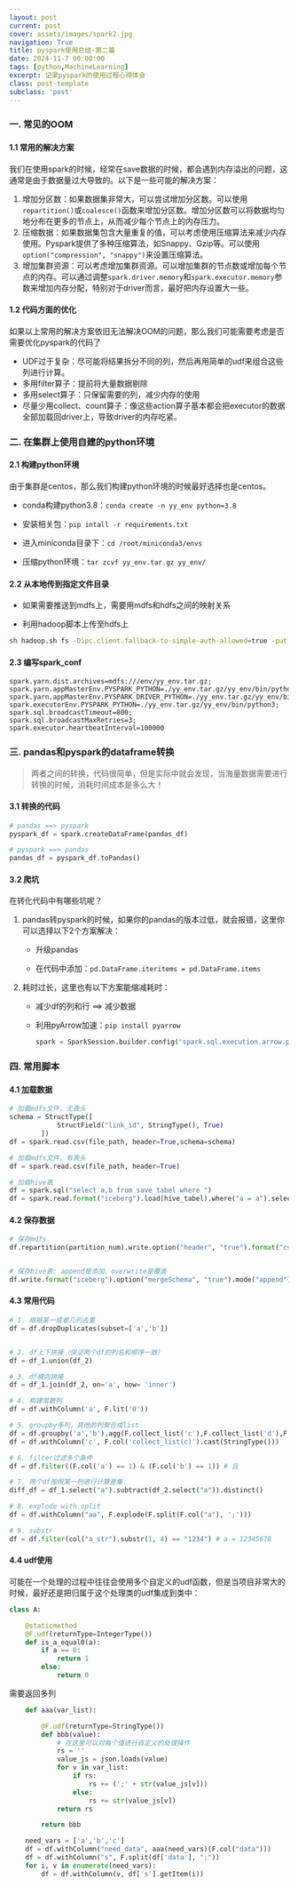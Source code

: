 ```yaml
---
layout: post
current: post
cover: assets/images/spark2.jpg
navigation: True
title: pyspark使用总结-第二篇
date: 2024-11-7 00:00:00
tags: [python,MachineLearning]
excerpt: 记录pyspark的使用过程心得体会
class: post-template
subclass: 'post'
---
```



### 一. 常见的OOM

#### 1.1 常用的解决方案

我们在使用spark的时候，经常在save数据的时候，都会遇到内存溢出的问题，这通常是由于数据量过大导致的。以下是一些可能的解决方案：

1. 增加分区数：如果数据集非常大，可以尝试增加分区数。可以使用`repartition()`或`coalesce()`函数来增加分区数。增加分区数可以将数据均匀地分布在更多的节点上，从而减少每个节点上的内存压力。
2. 压缩数据：如果数据集包含大量重复的值，可以考虑使用压缩算法来减少内存使用。Pyspark提供了多种压缩算法，如Snappy、Gzip等。可以使用`option("compression", "snappy")`来设置压缩算法。
3. 增加集群资源：可以考虑增加集群资源。可以增加集群的节点数或增加每个节点的内存。可以通过调整`spark.driver.memory`和`spark.executor.memory`参数来增加内存分配，特别对于driver而言，最好把内存设置大一些。

#### 1.2 代码方面的优化

如果以上常用的解决方案依旧无法解决OOM的问题，那么我们可能需要考虑是否需要优化pyspark的代码了

* UDF过于复杂：尽可能将结果拆分不同的列，然后再用简单的udf来组合这些列进行计算。
* 多用filter算子：提前将大量数据剔除
* 多用select算子：只保留需要的列，减少内存的使用
* 尽量少用collect、count算子：像这些action算子基本都会把executor的数据全部加载回driver上，导致driver的内存吃紧。

### 二. 在集群上使用自建的python环境

#### 2.1 构建python环境

由于集群是centos，那么我们构建python环境的时候最好选择也是centos。

- conda构建python3.8：`conda create -n yy_env python=3.8`

- 安装相关包：`pip intall -r requirements.txt`

- 进入miniconda目录下：`cd /root/miniconda3/envs`

- 压缩python环境：`tar zcvf yy_env.tar.gz yy_env/`

#### 2.2 从本地传到指定文件目录

* 如果需要推送到mdfs上，需要用mdfs和hdfs之间的映射关系

* 利用hadoop脚本上传至hdfs上

```bash
sh hadoop.sh fs -Dipc.client.fallback-to-simple-auth-allowed=true -put file:///yy_env.tar.gz hdfs://env/
```

#### 2.3 编写spark_conf

```bashag-0-1ibvlmakrag-1-1ibvlmakr
spark.yarn.dist.archives=mdfs:///env/yy_env.tar.gz;
spark.yarn.appMasterEnv.PYSPARK_PYTHON=./yy_env.tar.gz/yy_env/bin/python3;
spark.yarn.appMasterEnv.PYSPARK_DRIVER_PYTHON=./yy_env.tar.gz/yy_env/bin/python3;
spark.executorEnv.PYSPARK_PYTHON=./yy_env.tar.gz/yy_env/bin/python3;
spark.sql.broadcastTimeout=800;
spark.sql.broadcastMaxRetries=3;
spark.executor.heartbeatInterval=100000
```

### 三. pandas和pyspark的dataframe转换

> 两者之间的转换，代码很简单，但是实际中就会发现，当海量数据需要进行转换的时候，消耗时间成本是多么大！

#### 3.1 转换的代码

```python
# pandas ==> pyspark
pyspark_df = spark.createDataFrame(pandas_df)

# pyspark ==> pandas
pandas_df = pyspark_df.toPandas() 
```

#### 3.2 爬坑

在转化代码中有哪些坑呢？

1. pandas转pyspark的时候，如果你的pandas的版本过低，就会报错，这里你可以选择以下2个方案解决：
   
   * 升级pandas
   
   * 在代码中添加：`pd.DataFrame.iteritems = pd.DataFrame.items`

2. 耗时过长，这里也有以下方案能缩减耗时：
   
   * 减少df的列和行 ==> 减少数据
   
   * 利用pyArrow加速：`pip install pyarrow`
     
     ```python
     spark = SparkSession.builder.config("spark.sql.execution.arrow.pyspark.enabled", "true") # 加速转pandasdf的速度
     ```

### 四. 常用脚本

#### 4.1 加载数据

```python
# 加载mdfs文件，无表头
schema = StructType([
            StructField("link_id", StringType(), True)
        ])
df = spark.read.csv(file_path, header=True,schema=schema)

# 加载mdfs文件，有表头
df = spark.read.csv(file_path, header=True)

# 加载hive表
df = spark.sql("select a,b from save_tabel where ")
df = spark.read.format("iceberg").load(hive_tabel).where("a = a").select("a","b")
```

#### 4.2 保存数据

```python
# 保存mdfs
df.repartition(partition_num).write.option("header", "true").format("csv").mode("overwrite").save(save_path)


# 保存hive表: append是添加，overwrite是覆盖
df.write.format("iceberg").option("mergeSchema", "true").mode("append").save(save_tabel)
```

#### 4.3 常用代码

```python
# 1. 根据某一或者几列去重
df = df.dropDuplicates(subset=['a','b'])


# 2. df上下拼接（保证两个df的列名和顺序一致）
df = df_1.union(df_2)

# 3. df横向拼接
df = df_1.join(df_2, on='a', how= 'inner')

# 4. 构建常数列
df = df.withColumn('a', F.lit('0'))

# 5. groupby多列，其他的列聚合成list
df = df.groupby('a','b').agg(F.collect_list('c'),F.collect_list('d'),F.collect_list('e'))
df = df.withColumn('c', F.col('collect_list(c)').cast(StringType()))

# 6. filter过滤多个条件
df = df.filter((F.col('a') == 1) & (F.col('b') == 1)) # 且

# 7. 两个df按照某一列进行计算差集
diff_df = df_1.select("a").subtract(df_2.select("a")).distinct()

# 8. explode with split
df = df.withColumn("aa", F.explode(F.split(F.col("a"), ';')))

# 9. substr
df = df.filter(col("a_str").substr(1, 4) == "1234") # a = 12345678
```

#### 4.4 udf使用

可能在一个处理的过程中往往会使用多个自定义的udf函数，但是当项目非常大的时候，最好还是把归属于这个处理类的udf集成到类中：

```python
class A:

    @staticmethod
    @F.udf(returnType=IntegerType())
    def is_a_equal0(a):
        if a == 0:
            return 1
        else:
            return 0
```

需要返回多列

```python
    def aaa(var_list):

        @F.udf(returnType=StringType())
        def bbb(value):
            # 在这里可以对每个值进行自定义的处理操作
            rs = ''
            value_js = json.loads(value)
            for v in var_list:
                if rs:
                    rs += (';' + str(value_js[v]))
                else:
                    rs += str(value_js[v])
            return rs

        return bbb

    need_vars = ['a','b','c']
    df = df.withColumn("need_data", aaa(need_vars)(F.col("data")))
    df = df.withColumn("s", F.split(df['data'], ";"))
    for i, v in enumerate(need_vars):
        df = df.withColumn(v, df['s'].getItem(i))
```
